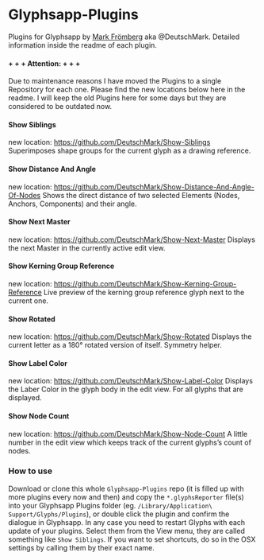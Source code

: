 # Glyphsapp-Plugins
Plugins for Glyphsapp by [Mark Frömberg](http://www.markfromberg.com/) aka @DeutschMark. Detailed information inside the readme of each plugin.

#### + + + Attention: + + +
Due to maintenance reasons I have moved the Plugins to a single Repository for each one. Please find the new locations below here in the readme. I will keep the old Plugins here for some days but they are considered to be outdated now.

#### Show Siblings
new location: https://github.com/DeutschMark/Show-Siblings
Superimposes shape groups for the current glyph as a drawing reference.

#### Show Distance And Angle
new location: https://github.com/DeutschMark/Show-Distance-And-Angle-Of-Nodes
Shows the direct distance of two selected Elements (Nodes, Anchors, Components) and their angle.

#### Show Next Master
new location: https://github.com/DeutschMark/Show-Next-Master
Displays the next Master in the currently active edit view.

#### Show Kerning Group Reference
new location: https://github.com/DeutschMark/Show-Kerning-Group-Reference
Live preview of the kerning group reference glyph next to the current one.

#### Show Rotated
new location: https://github.com/DeutschMark/Show-Rotated
Displays the current letter as a 180° rotated version of itself. Symmetry helper.

#### Show Label Color
new location: https://github.com/DeutschMark/Show-Label-Color
Displays the Laber Color in the glyph body in the edit view. For all glyphs that are displayed.

#### Show Node Count
new location: https://github.com/DeutschMark/Show-Node-Count
A little number in the edit view which keeps track of the current glyphs’s count of nodes.

### How to use

Download or clone this whole `Glyphsapp-Plugins` repo (it is filled up with more plugins every now and then) and copy the `*.glyphsReporter` file(s) into your Glyphsapp Plugins folder (eg. `/Library/Application\ Support/Glyphs/Plugins`), or double click the plugin and confirm the dialogue in Glyphsapp. In any case you need to restart Glyphs with each update of your plugins. Select them from the View menu, they are called something like `Show Siblings`. If you want to set shortcuts, do so in the OSX settings by calling them by their exact name.
